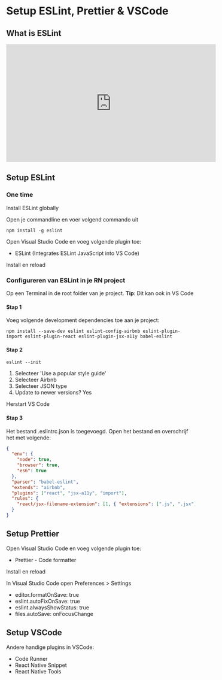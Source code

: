 # Setup ESLint, Prettier & VSCode

## What is ESLint
<iframe width="560" height="315" src="https://www.youtube.com/embed/aWFwJVjfDlE" frameborder="0" allow="autoplay; encrypted-media" allowfullscreen></iframe>

## Setup ESLint
### One time
Install ESLint globally

Open je commandline en voer volgend commando uit
```
npm install -g eslint
```

Open Visual Studio Code en voeg volgende plugin toe:
- ESLint (Integrates ESLint JavaScript into VS Code)

Install en reload

### Configureren van ESLint in je RN project
Op een Terminal in de root folder van je project. **Tip**: Dit kan ook in VS Code

#### Stap 1
Voeg volgende development dependencies toe aan je project:
```
npm install --save-dev eslint eslint-config-airbnb eslint-plugin-import eslint-plugin-react eslint-plugin-jsx-a11y babel-eslint
```

#### Stap 2
```
eslint --init
```

1. Selecteer 'Use a popular style guide'
2. Selecteer Airbnb
3. Selecteer JSON type
4. Update to newer versions? Yes

Herstart VS Code

#### Stap 3
Het bestand .eslintrc.json is toegevoegd. Open het bestand en overschrijf het met volgende:
```json
{
  "env": {
    "node": true,
    "browser": true,
    "es6": true
  },
  "parser": "babel-eslint",
  "extends": "airbnb",
  "plugins": ["react", "jsx-a11y", "import"],
  "rules": {
    "react/jsx-filename-extension": [1, { "extensions": [".js", ".jsx"] }]
  }
}
```

## Setup Prettier
Open Visual Studio Code en voeg volgende plugin toe:
- Prettier - Code formatter

Install en reload

In Visual Studio Code open Preferences > Settings
- editor.formatOnSave: true
- eslint.autoFixOnSave: true
- eslint.alwaysShowStatus: true
- files.autoSave: onFocusChange


## Setup VSCode
Andere handige plugins in VSCode:
- Code Runner
- React Native Snippet
- React Native Tools
